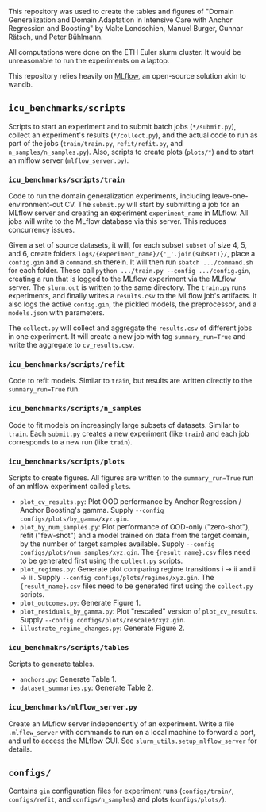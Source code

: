 This repository was used to create the tables and figures of "Domain Generalization and Domain Adaptation in Intensive Care with Anchor Regression and Boosting" by Malte Londschien, Manuel Burger, Gunnar Rätsch, und Peter Bühlmann.

All computations were done on the ETH Euler slurm cluster.
It would be unreasonable to run the experiments on a laptop.

This repository relies heavily on [MLflow](https://mlflow.org/), an open-source solution akin to wandb.

## `icu_benchmarks/scripts`

Scripts to start an experiment and to submit batch jobs (`*/submit.py`), collect an experiment's results (`*/collect.py`), and the actual code to run as part of the jobs (`train/train.py`, `refit/refit.py`, and `n_samples/n_samples.py`).
Also, scripts to create plots (`plots/*`) and to start an mlflow server (`mlflow_server.py`).

### `icu_benchmarks/scripts/train`

Code to run the domain generalization experiments, including leave-one-environment-out CV.
The `submit.py` will start by submitting a job for an MLflow server and creating an experiment `experiment_name` in MLflow.
All jobs will write to the MLflow database via this server.
This reduces concurrency issues.

Given a set of source datasets, it will, for each subset `subset` of size 4, 5, and 6, create folders `logs/{experiment_name}/{'_'.join(subset)}/`, place a `config.gin` and a `command.sh` therein.
It will then run `sbatch .../command.sh` for each folder.
These call `python .../train.py --config .../config.gin`, creating a run that is logged to the MLflow experiment via the MLflow server.
The `slurm.out` is written to the same directory.
The `train.py` runs experiments, and finally writes a `results.csv` to the MLflow job's artifacts.
It also logs the active `config.gin`, the pickled models, the preprocessor, and a `models.json` with parameters.

The `collect.py` will collect and aggregate the `results.csv` of different jobs in one experiment.
It will create a new job with tag `summary_run=True` and write the aggregate to `cv_results.csv`.

### `icu_benchmarks/scripts/refit`

Code to refit models.
Similar to `train`, but results are written directly to the `summary_run=True` run.

### `icu_benchmarks/scripts/n_samples`

Code to fit models on increasingly large subsets of datasets.
Similar to `train`.
Each `submit.py` creates a new experiment (like `train`) and each job corresponds to a new run (like `train`).

### `icu_benchmarks/scripts/plots`

Scripts to create figures. All figures are written to the `summary_run=True` run of an mlflow experiment called `plots`.

 - `plot_cv_results.py`: Plot OOD performance by Anchor Regression / Anchor Boosting's gamma. Supply `--config configs/plots/by_gamma/xyz.gin`.
 - `plot_by_num_samples.py`: Plot performance of OOD-only ("zero-shot"), refit ("few-shot") and a model trained on data from the target domain, by the number of target samples available. Supply `--config configs/plots/num_samples/xyz.gin`. The `{result_name}.csv` files need to be generated first using the `collect.py` scripts.
- `plot_regimes.py`: Generate plot comparing regime transitions i -> ii and ii -> iii. Supply `--config configs/plots/regimes/xyz.gin`. The `{result_name}.csv` files need to be generated first using the `collect.py` scripts.
- `plot_outcomes.py`: Generate Figure 1.
- `plot_residuals_by_gamma.py`: Plot "rescaled" version of `plot_cv_results`. Supply `--config configs/plots/rescaled/xyz.gin`.
- `illustrate_regime_changes.py`: Generate Figure 2.

### `icu_benchmakrs/scripts/tables`

Scripts to generate tables.

- `anchors.py`: Generate Table 1.
- `dataset_summaries.py`: Generate Table 2.

### `icu_benchmarks/mlflow_server.py`

Create an MLflow server independently of an experiment.
Write a file `.mlflow_server` with commands to run on a local machine to forward a port, and url to access the MLflow GUI.
See `slurm_utils.setup_mlflow_server` for details.

## `configs/`

Contains `gin` configuration files for experiment runs (`configs/train/`, `configs/refit`, and `configs/n_samples`) and plots (`configs/plots/`).